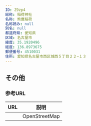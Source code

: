```yaml
---
ID: Z9zp4
総称: 稲荷神社
名称: 熊鷹稲荷
名称読み: null
別名: null
都道府県: 愛知県
区域: 名古屋市
緯度: 35.1920496
経度: 136.8973675
郵便番号: 4510031
住所: 愛知県名古屋市西区城西５丁目２２−１３
---
```


## その他

### 参考URL

| URL | 説明          |
| --- | ------------- |
|     | OpenStreetMap |

